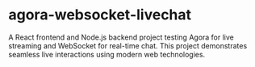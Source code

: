 # agora-websocket-livechat
A React frontend and Node.js backend project testing Agora for live streaming and WebSocket for real-time chat. This project demonstrates seamless live interactions using modern web technologies.

